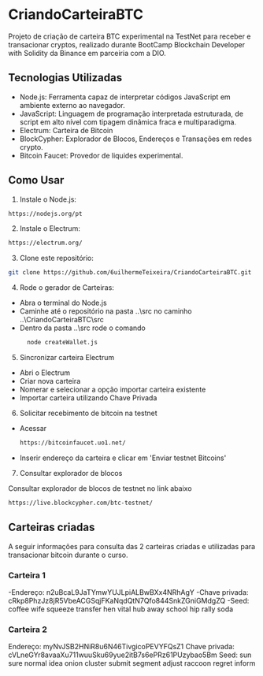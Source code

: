 # CriandoCarteiraBTC
Projeto de criação de carteira BTC experimental na TestNet para receber e transacionar cryptos, realizado durante BootCamp Blockchain Developer with Solidity da Binance em parceiria com a DIO.

## Tecnologias Utilizadas

- Node.js: Ferramenta capaz de interpretar códigos JavaScript em ambiente externo ao navegador.
- JavaScript: Linguagem de programação interpretada estruturada, de script em alto nível com tipagem dinâmica fraca e multiparadigma.
- Electrum: Carteira de Bitcoin
- BlockCypher: Explorador de Blocos, Endereços e Transações em redes crypto.
- Bitcoin Faucet: Provedor de liquides experimental.

## Como Usar

1. Instale o Node.js:

```bash
https://nodejs.org/pt
```

2. Instale o Electrum:

```bash
https://electrum.org/
```

3. Clone este repositório:

```bash
git clone https://github.com/6uilhermeTeixeira/CriandoCarteiraBTC.git
```

4. Rode o gerador de Carteiras:

- Abra o terminal do Node.js
- Caminhe até o repositório na pasta ..\src no caminho ..\CriandoCarteiraBTC\src
- Dentro da pasta ..\src rode o comando
  ```bash
    node createWallet.js
  ```

5. Sincronizar carteira Electrum
- Abri o Electrum
- Criar nova carteira
- Nomerar e selecionar a opção importar carteira existente
- Importar carteira utilizando Chave Privada

6. Solicitar recebimento de bitcoin na testnet
- Acessar
  ```bash
  https://bitcoinfaucet.uo1.net/
  ```
- Inserir endereço da carteira e clicar em 'Enviar testnet Bitcoins'

7. Consultar explorador de blocos

Consultar explorador de blocos de testnet no link abaixo
```bash
https://live.blockcypher.com/btc-testnet/
```

## Carteiras criadas

A seguir informações para consulta das 2 carteiras criadas e utilizadas para transacionar bitcoin durante o curso.

### Carteira 1
-Endereço:  n2uBcaL9JaTYmwYUJLpiALBwBXx4NRhAgY
-Chave privada: cRkp8PhzJz8jR5VbeACGSqjFKaNqdQtN7Qfo844SnkZGniGMdgZQ
-Seed: coffee wife squeeze transfer hen vital hub away school hip rally soda

### Carteira 2
Endereço:  myNvJSB2HNiR8u6N46TivgicoPEVYFQsZ1
Chave privada: cVLneGYr8avaaXu711wuuSku69yue2itB7s6ePRz61PUzybao5Bm
Seed: sun sure normal idea onion cluster submit segment adjust raccoon regret inform   

